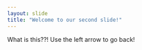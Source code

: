 ```yaml
---
layout: slide
title: "Welcome to our second slide!"
---
```

What is this??!
Use the left arrow to go back!
